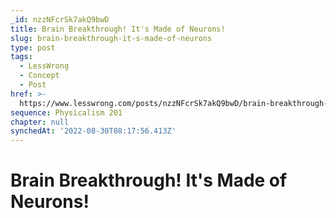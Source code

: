 ```yaml
---
_id: nzzNFcrSk7akQ9bwD
title: Brain Breakthrough! It's Made of Neurons!
slug: brain-breakthrough-it-s-made-of-neurons
type: post
tags:
  - LessWrong
  - Concept
  - Post
href: >-
  https://www.lesswrong.com/posts/nzzNFcrSk7akQ9bwD/brain-breakthrough-it-s-made-of-neurons
sequence: Physicalism 201
chapter: null
synchedAt: '2022-08-30T08:17:56.413Z'
---
```

# Brain Breakthrough! It's Made of Neurons!

